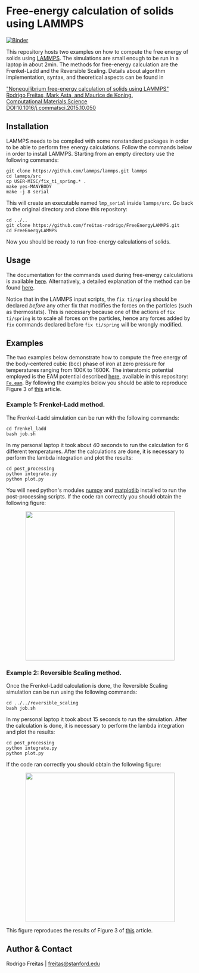# Free-energy calculation of solids using LAMMPS
[![Binder](https://mybinder.org/badge_logo.svg)](https://mybinder.org/v2/gh/matbinder/LAMMPS-free-energy-example/master)

This repository hosts two examples on how to compute the free energy of solids using [LAMMPS](http://lammps.sandia.gov/). The simulations are small enough to be run in a laptop in about 2min. The methods for free-energy calculation are the Frenkel-Ladd and the Reversible Scaling. Details about algorithm implementation, syntax, and theoretical aspects can be found in

["Nonequilibrium free-energy calculation of solids using LAMMPS"  
Rodrigo Freitas, Mark Asta, and Maurice de Koning.  
Computational Materials Science  
DOI:10.1016/j.commatsci.2015.10.050](https://doi.org/10.1016/j.commatsci.2015.10.050)

## Installation
LAMMPS needs to be compiled with some nonstandard packages in order to be able to perform free energy calculations. Follow the commands below in order to install LAMMPS. Starting from an empty directory use the following commands:
```
git clone https://github.com/lammps/lammps.git lammps
cd lammps/src
cp USER-MISC/fix_ti_spring.* .
make yes-MANYBODY
make -j 8 serial
```

This will create an executable named `lmp_serial` inside `lammps/src`. Go back to the original directory and clone this repository:

```
cd ../..
git clone https://github.com/freitas-rodrigo/FreeEnergyLAMMPS.git
cd FreeEnergyLAMMPS
```

Now you should be ready to run free-energy calculations of solids.

## Usage
The documentation for the commands used during free-energy calculations is available [here](https://lammps.sandia.gov/doc/fix_ti_spring.html). Alternatively, a detailed explanation of the method can be found [here](https://doi.org/10.1016/j.commatsci.2015.10.050).

Notice that in the LAMMPS input scripts, the `fix ti/spring` should be declared _before_ any other fix that modifies the forces on the particles (such as thermostats). This is necessary because one of the actions of `fix ti/spring` is to scale all forces on the particles, hence any forces added by `fix` commands declared before `fix ti/spring` will be wrongly modified.

## Examples
The two examples below demonstrate how to compute the free energy of the body-centered cubic (bcc) phase of iron at zero pressure for temperatures ranging from 100K to 1600K. The interatomic potential employed is the EAM potential described [here](https://doi.org/10.1103/PhysRevB.57.5140), available in this repository: [`Fe.eam`](Fe.eam). By following the examples below you should be able to reproduce Figure 3 of [this](https://doi.org/10.1016/j.commatsci.2015.10.050) article.

### Example 1: Frenkel-Ladd method.
The Frenkel-Ladd simulation can be run with the following commands:
```
cd frenkel_ladd
bash job.sh
```
In my personal laptop it took about 40 seconds to run the calculation for 6 different temperatures. After the calculations are done, it is necessary to perform the lambda integration and plot the results:
```
cd post_processing
python integrate.py
python plot.py
```
You will need python's modules [numpy](http://www.numpy.org/) and [matplotlib](https://matplotlib.org/) installed to run the post-processing scripts. If the code ran correctly you should obtain the following figure:
<p align="center">
  <img src="https://i.ibb.co/Vj5FtWx/fig-free-energy-vs-temperature-FL.png" width="400"/>
</p>

### Example 2: Reversible Scaling method.
Once the Frenkel-Ladd calculation is done, the Reversible Scaling simulation can be run using the following commands:
```
cd ../../reversible_scaling
bash job.sh
```
In my personal laptop it took about 15 seconds to run the simulation. After the calculation is done, it is necessary to perform the lambda integration and plot the results:
```
cd post_processing
python integrate.py
python plot.py
```
If the code ran correctly you should obtain the following figure:
<p align="center">
  <img src="https://i.ibb.co/sy9J5Zg/fig-free-energy-vs-temperature-RS.png" width="400"/>
</p>

This figure reproduces the results of Figure 3 of [this](https://doi.org/10.1016/j.commatsci.2015.10.050) article.

## Author & Contact

Rodrigo Freitas | freitas@stanford.edu

